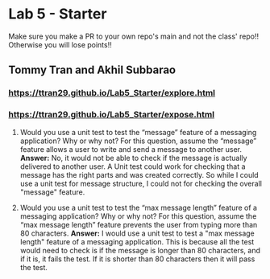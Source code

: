 # Lab 5 - Starter
Make sure you make a PR to your own repo's main and not the class' repo!! Otherwise you will lose points!!

## Tommy Tran and Akhil Subbarao
### https://ttran29.github.io/Lab5_Starter/explore.html
### https://ttran29.github.io/Lab5_Starter/expose.html

1) Would you use a unit test to test the “message” feature of a messaging application? Why or why not? For this question, assume the “message” feature allows a user to write and send a message to another user.
**Answer:** No, it would not be able to check if the message is actually delivered to another user. A Unit test could work for checking that a message has the right parts and was created correctly. So while I could use a unit test for message structure, I could not for checking the overall "message" feature.

1) Would you use a unit test to test the “max message length” feature of a messaging application? Why or why not? For this question, assume the “max message length” feature prevents the user from typing more than 80 characters.
**Answer:** I would use a unit test to test a "max message length" feature of a messaging application. This is because all the test would need to check is if the message is longer than 80 characters, and if it is, it fails the test. If it is shorter than 80 characters then it will pass the test.
